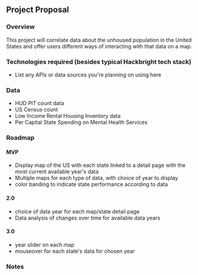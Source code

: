 ## Project Proposal

### Overview

This project will correlate data about the unhoused population in the United States and offer users different ways of interacting with that data on a map.

### Technologies required (besides typical Hackbright tech stack)

- List any APIs or data sources you're planning on using here

### Data

- HUD PIT count data
- US Census count
- Low Income Rental Housing Inventory data
- Per Capital State Spending on Mental Health Services

### Roadmap

#### MVP

- Display map of the US with each state linked to a detail page with the most current available year's data
- Multiple maps for each type of data, with choice of year to display
- color banding to indicate state performance according to data

#### 2.0

- choice of data year for each map/state detail page
- Data analysis of changes over time for available data years

#### 3.0

- year slider on each map
- mouseover for each state's data for chosen year

### Notes

